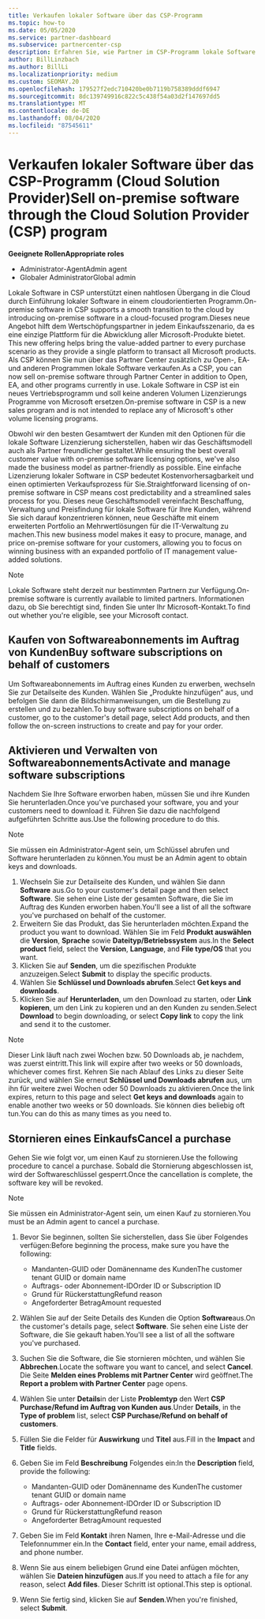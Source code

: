 ```yaml
---
title: Verkaufen lokaler Software über das CSP-Programm
ms.topic: how-to
ms.date: 05/05/2020
ms.service: partner-dashboard
ms.subservice: partnercenter-csp
description: Erfahren Sie, wie Partner im CSP-Programm lokale Software Abonnements im Auftrag von Kunden im Partner Center kaufen, verwalten, verkaufen und abbrechen können.
author: BillLinzbach
ms.author: BillLi
ms.localizationpriority: medium
ms.custom: SEOMAY.20
ms.openlocfilehash: 179527f2edc710420be0b7119b758389dddf6947
ms.sourcegitcommit: 8dc139749916c822c5c438f54a03d2f147697dd5
ms.translationtype: MT
ms.contentlocale: de-DE
ms.lasthandoff: 08/04/2020
ms.locfileid: "87545611"
---
```

# <a name="sell-on-premise-software-through-the-cloud-solution-provider-csp-program"></a><span data-ttu-id="d6067-103">Verkaufen lokaler Software über das CSP-Programm (Cloud Solution Provider)</span><span class="sxs-lookup"><span data-stu-id="d6067-103">Sell on-premise software through the Cloud Solution Provider (CSP) program</span></span>

<span data-ttu-id="d6067-104">**Geeignete Rollen**</span><span class="sxs-lookup"><span data-stu-id="d6067-104">**Appropriate roles**</span></span>

- <span data-ttu-id="d6067-105">Administrator-Agent</span><span class="sxs-lookup"><span data-stu-id="d6067-105">Admin agent</span></span>
- <span data-ttu-id="d6067-106">Globaler Administrator</span><span class="sxs-lookup"><span data-stu-id="d6067-106">Global admin</span></span>

<span data-ttu-id="d6067-107">Lokale Software in CSP unterstützt einen nahtlosen Übergang in die Cloud durch Einführung lokaler Software in einem cloudorientierten Programm.</span><span class="sxs-lookup"><span data-stu-id="d6067-107">On-premise software in CSP supports a smooth transition to the cloud by introducing on-premise software in a cloud-focused program.</span></span><span data-ttu-id="d6067-108">Dieses neue Angebot hilft dem Wertschöpfungspartner in jedem Einkaufsszenario, da es eine einzige Plattform für die Abwicklung aller Microsoft-Produkte bietet.</span><span class="sxs-lookup"><span data-stu-id="d6067-108">  This new offering helps bring the value-added partner to every purchase scenario as they provide a single platform to transact all Microsoft products.</span></span> <span data-ttu-id="d6067-109">Als CSP können Sie nun über das Partner Center zusätzlich zu Open-, EA- und anderen Programmen lokale Software verkaufen.</span><span class="sxs-lookup"><span data-stu-id="d6067-109">As a CSP, you can now sell on-premise software through Partner Center in addition to Open, EA, and other programs currently in use.</span></span> <span data-ttu-id="d6067-110">Lokale Software in CSP ist ein neues Vertriebsprogramm und soll keine anderen Volumen Lizenzierungs Programme von Microsoft ersetzen.</span><span class="sxs-lookup"><span data-stu-id="d6067-110">On-premise software in CSP is a new sales program and is not intended to replace any of Microsoft's other volume licensing programs.</span></span> 
 
<span data-ttu-id="d6067-111">Obwohl wir den besten Gesamtwert der Kunden mit den Optionen für die lokale Software Lizenzierung sicherstellen, haben wir das Geschäftsmodell auch als Partner freundlicher gestaltet.</span><span class="sxs-lookup"><span data-stu-id="d6067-111">While ensuring the best overall customer value with on-premise software licensing options, we've also made the business model as partner-friendly as possible.</span></span> <span data-ttu-id="d6067-112">Eine einfache Lizenzierung lokaler Software in CSP bedeutet Kostenvorhersagbarkeit und einen optimierten Verkaufsprozess für Sie.</span><span class="sxs-lookup"><span data-stu-id="d6067-112">Straightforward licensing of on-premise software in CSP means cost predictability and a streamlined sales process for you.</span></span> <span data-ttu-id="d6067-113">Dieses neue Geschäftsmodell vereinfacht Beschaffung, Verwaltung und Preisfindung für lokale Software für Ihre Kunden, während Sie sich darauf konzentrieren können, neue Geschäfte mit einem erweiterten Portfolio an Mehrwertlösungen für die IT-Verwaltung zu machen.</span><span class="sxs-lookup"><span data-stu-id="d6067-113">This new business model makes it easy to procure, manage, and price on-premise software for your customers, allowing you to focus on winning business with an expanded portfolio of IT management value-added solutions.</span></span> 

>[!NOTE]
><span data-ttu-id="d6067-114">Lokale Software steht derzeit nur bestimmten Partnern zur Verfügung.</span><span class="sxs-lookup"><span data-stu-id="d6067-114">On-premise software is currently available to limited partners.</span></span> <span data-ttu-id="d6067-115">Informationen dazu, ob Sie berechtigt sind, finden Sie unter Ihr Microsoft-Kontakt.</span><span class="sxs-lookup"><span data-stu-id="d6067-115">To find out whether you're eligible, see your Microsoft contact.</span></span> 


## <a name="buy-software-subscriptions-on-behalf-of-customers"></a><span data-ttu-id="d6067-116">Kaufen von Softwareabonnements im Auftrag von Kunden</span><span class="sxs-lookup"><span data-stu-id="d6067-116">Buy software subscriptions on behalf of customers</span></span>

<span data-ttu-id="d6067-117">Um Softwareabonnements im Auftrag eines Kunden zu erwerben, wechseln Sie zur Detailseite des Kunden. Wählen Sie „Produkte hinzufügen“ aus, und befolgen Sie dann die Bildschirmanweisungen, um die Bestellung zu erstellen und zu bezahlen.</span><span class="sxs-lookup"><span data-stu-id="d6067-117">To buy software subscriptions on behalf of a customer, go to the customer's detail page, select Add products, and then follow the on-screen instructions to create and pay for your order.</span></span>

## <a name="activate-and-manage-software-subscriptions"></a><span data-ttu-id="d6067-118">Aktivieren und Verwalten von Softwareabonnements</span><span class="sxs-lookup"><span data-stu-id="d6067-118">Activate and manage software subscriptions</span></span>

<span data-ttu-id="d6067-119">Nachdem Sie Ihre Software erworben haben, müssen Sie und ihre Kunden Sie herunterladen.</span><span class="sxs-lookup"><span data-stu-id="d6067-119">Once you've purchased your software, you and your customers need to download it.</span></span> <span data-ttu-id="d6067-120">Führen Sie dazu die nachfolgend aufgeführten Schritte aus.</span><span class="sxs-lookup"><span data-stu-id="d6067-120">Use the following procedure to do this.</span></span> 

>[!NOTE]
><span data-ttu-id="d6067-121">Sie müssen ein Administrator-Agent sein, um Schlüssel abrufen und Software herunterladen zu können.</span><span class="sxs-lookup"><span data-stu-id="d6067-121">You must be an Admin agent to obtain keys and downloads.</span></span> 

1. <span data-ttu-id="d6067-122">Wechseln Sie zur Detailseite des Kunden, und wählen Sie dann **Software** aus.</span><span class="sxs-lookup"><span data-stu-id="d6067-122">Go to your customer's detail page and then select **Software**.</span></span> <span data-ttu-id="d6067-123">Sie sehen eine Liste der gesamten Software, die Sie im Auftrag des Kunden erworben haben.</span><span class="sxs-lookup"><span data-stu-id="d6067-123">You'll see a list of all the software you've purchased on behalf of the customer.</span></span> 
2.  <span data-ttu-id="d6067-124">Erweitern Sie das Produkt, das Sie herunterladen möchten.</span><span class="sxs-lookup"><span data-stu-id="d6067-124">Expand the product you want to download.</span></span> <span data-ttu-id="d6067-125">Wählen Sie im Feld **Produkt auswählen** die **Version**, **Sprache** sowie **Dateityp/Betriebssystem** aus.</span><span class="sxs-lookup"><span data-stu-id="d6067-125">In the **Select product** field, select the **Version**, **Language**, and **File type/OS** that you want.</span></span> 
3.  <span data-ttu-id="d6067-126">Klicken Sie auf **Senden**, um die spezifischen Produkte anzuzeigen.</span><span class="sxs-lookup"><span data-stu-id="d6067-126">Select **Submit** to display the specific products.</span></span> 
4.  <span data-ttu-id="d6067-127">Wählen Sie **Schlüssel und Downloads abrufen**.</span><span class="sxs-lookup"><span data-stu-id="d6067-127">Select **Get keys and downloads**.</span></span> 
5.  <span data-ttu-id="d6067-128">Klicken Sie auf **Herunterladen**, um den Download zu starten, oder **Link kopieren**, um den Link zu kopieren und an den Kunden zu senden.</span><span class="sxs-lookup"><span data-stu-id="d6067-128">Select **Download** to begin downloading, or select **Copy link** to copy the link and send it to the customer.</span></span> 

>[!NOTE]
><span data-ttu-id="d6067-129">Dieser Link läuft nach zwei Wochen bzw. 50 Downloads ab, je nachdem, was zuerst eintritt.</span><span class="sxs-lookup"><span data-stu-id="d6067-129">This link will expire after two weeks or 50 downloads, whichever comes first.</span></span> <span data-ttu-id="d6067-130">Kehren Sie nach Ablauf des Links zu dieser Seite zurück, und wählen Sie erneut **Schlüssel und Downloads abrufen** aus, um ihn für weitere zwei Wochen oder 50 Downloads zu aktivieren.</span><span class="sxs-lookup"><span data-stu-id="d6067-130">Once the link expires, return to this page and select **Get keys and downloads** again to enable another two weeks or 50 downloads.</span></span> <span data-ttu-id="d6067-131">Sie können dies beliebig oft tun.</span><span class="sxs-lookup"><span data-stu-id="d6067-131">You can do this as many times as you need to.</span></span> 


## <a name="cancel-a-purchase"></a><span data-ttu-id="d6067-132">Stornieren eines Einkaufs</span><span class="sxs-lookup"><span data-stu-id="d6067-132">Cancel a purchase</span></span>

<span data-ttu-id="d6067-133">Gehen Sie wie folgt vor, um einen Kauf zu stornieren.</span><span class="sxs-lookup"><span data-stu-id="d6067-133">Use the following procedure to cancel a purchase.</span></span> <span data-ttu-id="d6067-134">Sobald die Stornierung abgeschlossen ist, wird der Softwareschlüssel gesperrt.</span><span class="sxs-lookup"><span data-stu-id="d6067-134">Once the cancellation is complete, the software key will be revoked.</span></span> 

>[!NOTE]
><span data-ttu-id="d6067-135">Sie müssen ein Administrator-Agent sein, um einen Kauf zu stornieren.</span><span class="sxs-lookup"><span data-stu-id="d6067-135">You must be an Admin agent to cancel a purchase.</span></span> 

1.  <span data-ttu-id="d6067-136">Bevor Sie beginnen, sollten Sie sicherstellen, dass Sie über Folgendes verfügen:</span><span class="sxs-lookup"><span data-stu-id="d6067-136">Before beginning the process, make sure you have the following:</span></span> 
    - <span data-ttu-id="d6067-137">Mandanten-GUID oder Domänenname des Kunden</span><span class="sxs-lookup"><span data-stu-id="d6067-137">The customer tenant GUID or domain name</span></span>
    - <span data-ttu-id="d6067-138">Auftrags- oder Abonnement-ID</span><span class="sxs-lookup"><span data-stu-id="d6067-138">Order ID or Subscription ID</span></span>
    - <span data-ttu-id="d6067-139">Grund für Rückerstattung</span><span class="sxs-lookup"><span data-stu-id="d6067-139">Refund reason</span></span>
    - <span data-ttu-id="d6067-140">Angeforderter Betrag</span><span class="sxs-lookup"><span data-stu-id="d6067-140">Amount requested</span></span>

2.  <span data-ttu-id="d6067-141">Wählen Sie auf der Seite Details des Kunden die Option **Software**aus.</span><span class="sxs-lookup"><span data-stu-id="d6067-141">On the customer's details page, select **Software**.</span></span> <span data-ttu-id="d6067-142">Sie sehen eine Liste der Software, die Sie gekauft haben.</span><span class="sxs-lookup"><span data-stu-id="d6067-142">You'll see a list of all the software you've purchased.</span></span> 

3.  <span data-ttu-id="d6067-143">Suchen Sie die Software, die Sie stornieren möchten, und wählen Sie **Abbrechen**.</span><span class="sxs-lookup"><span data-stu-id="d6067-143">Locate the software you want to cancel, and select **Cancel**.</span></span> <span data-ttu-id="d6067-144">Die Seite **Melden eines Problems mit Partner Center** wird geöffnet.</span><span class="sxs-lookup"><span data-stu-id="d6067-144">The **Report a problem with Partner Center** page opens.</span></span> 

4.  <span data-ttu-id="d6067-145">Wählen Sie unter **Details**in der Liste **Problemtyp** den Wert **CSP Purchase/Refund im Auftrag von Kunden aus**.</span><span class="sxs-lookup"><span data-stu-id="d6067-145">Under **Details**, in the **Type of problem** list, select **CSP Purchase/Refund on behalf of customers**.</span></span>

5.  <span data-ttu-id="d6067-146">Füllen Sie die Felder für **Auswirkung** und **Titel** aus.</span><span class="sxs-lookup"><span data-stu-id="d6067-146">Fill in the **Impact** and **Title** fields.</span></span> 

6.  <span data-ttu-id="d6067-147">Geben Sie im Feld **Beschreibung** Folgendes ein:</span><span class="sxs-lookup"><span data-stu-id="d6067-147">In the **Description** field, provide the following:</span></span> 
    -   <span data-ttu-id="d6067-148">Mandanten-GUID oder Domänenname des Kunden</span><span class="sxs-lookup"><span data-stu-id="d6067-148">The customer tenant GUID or domain name</span></span>
    -   <span data-ttu-id="d6067-149">Auftrags- oder Abonnement-ID</span><span class="sxs-lookup"><span data-stu-id="d6067-149">Order ID or Subscription ID</span></span>
    -   <span data-ttu-id="d6067-150">Grund für Rückerstattung</span><span class="sxs-lookup"><span data-stu-id="d6067-150">Refund reason</span></span>
    -   <span data-ttu-id="d6067-151">Angeforderter Betrag</span><span class="sxs-lookup"><span data-stu-id="d6067-151">Amount requested</span></span>

7.  <span data-ttu-id="d6067-152">Geben Sie im Feld **Kontakt** ihren Namen, Ihre e-Mail-Adresse und die Telefonnummer ein.</span><span class="sxs-lookup"><span data-stu-id="d6067-152">In the **Contact** field, enter your name, email address, and phone number.</span></span> 

8.  <span data-ttu-id="d6067-153">Wenn Sie aus einem beliebigen Grund eine Datei anfügen möchten, wählen Sie **Dateien hinzufügen** aus.</span><span class="sxs-lookup"><span data-stu-id="d6067-153">If you need to attach a file for any reason, select **Add files**.</span></span> <span data-ttu-id="d6067-154">Dieser Schritt ist optional.</span><span class="sxs-lookup"><span data-stu-id="d6067-154">This step is optional.</span></span> 

9.  <span data-ttu-id="d6067-155">Wenn Sie fertig sind, klicken Sie auf **Senden**.</span><span class="sxs-lookup"><span data-stu-id="d6067-155">When you're finished, select **Submit**.</span></span>